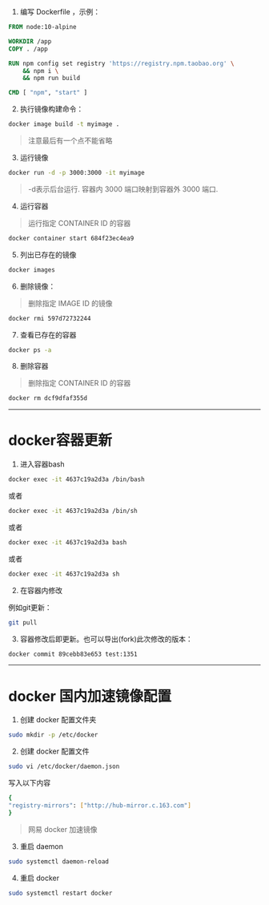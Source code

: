 1. 编写 Dockerfile ，示例：

```dockerfile
FROM node:10-alpine

WORKDIR /app
COPY . /app

RUN npm config set registry 'https://registry.npm.taobao.org' \
	&& npm i \
	&& npm run build

CMD [ "npm", "start" ]
```

2. 执行镜像构建命令：

```bash
docker image build -t myimage .
```

> 注意最后有一个点不能省略

3. 运行镜像

```bash
docker run -d -p 3000:3000 -it myimage
```

> -d表示后台运行. 容器内 3000 端口映射到容器外 3000 端口.

4. 运行容器

> 运行指定 CONTAINER ID 的容器

```bash
docker container start 684f23ec4ea9
```

5. 列出已存在的镜像

```bash
docker images
```

6. 删除镜像：

> 删除指定 IMAGE ID 的镜像

```bash
docker rmi 597d72732244
```

7. 查看已存在的容器

```bash
docker ps -a
```

8. 删除容器

> 删除指定 CONTAINER ID 的容器

```bash
docker rm dcf9dfaf355d
```
---

# docker容器更新

1. 进入容器bash

```bash
docker exec -it 4637c19a2d3a /bin/bash
```
或者
```bash
docker exec -it 4637c19a2d3a /bin/sh
```
或者
```bash
docker exec -it 4637c19a2d3a bash
```
或者
```bash
docker exec -it 4637c19a2d3a sh
```

2. 在容器内修改

例如git更新：
```bash
git pull
```

3. 容器修改后即更新。也可以导出(fork)此次修改的版本：

```bash
docker commit 89cebb83e653 test:1351
```

---

# docker 国内加速镜像配置

1. 创建 docker 配置文件夹

```bash
sudo mkdir -p /etc/docker
```

2. 创建 docker 配置文件

```bash
sudo vi /etc/docker/daemon.json
```

写入以下内容

```bash
{
"registry-mirrors": ["http://hub-mirror.c.163.com"]
}
```

> 网易 docker 加速镜像

3. 重启 daemon

```bash
sudo systemctl daemon-reload
```

4. 重启 docker

```bash
sudo systemctl restart docker
```
